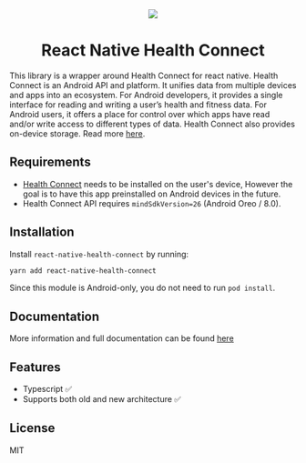 <div align="center">
  <a href="https://developer.android.com/guide/health-and-fitness/health-connect">
    <img src="https://developer.android.com/static/guide/health-and-fitness/health-connect/images/health_connect_logo_192pxnew.png"><br/>
  </a>
  <h1 align="center">React Native Health Connect</h1>
</div>

This library is a wrapper around Health Connect for react native. Health Connect is an Android API and platform. It unifies data from multiple devices and apps into an ecosystem. For Android developers, it provides a single interface for reading and writing a user’s health and fitness data. For Android users, it offers a place for control over which apps have read and/or write access to different types of data. Health Connect also provides on-device storage. Read more [here](https://developer.android.com/guide/health-and-fitness/health-connect).

## Requirements
- [Health Connect](https://play.google.com/store/apps/details?id=com.google.android.apps.healthdata&hl=en&gl=US) needs to be installed on the user's device, However the goal is to have this app preinstalled on Android devices in the future.
- Health Connect API requires `mindSdkVersion=26` (Android Oreo / 8.0).

## Installation

Install `react-native-health-connect` by running:   
```bash
yarn add react-native-health-connect
```

Since this module is Android-only, you do not need to run `pod install`.


## Documentation

More information and full documentation can be found [here](https://matinzd.github.io/react-native-health-connect/)

## Features

- Typescript :white_check_mark:
- Supports both old and new architecture :white_check_mark:

## License

MIT
